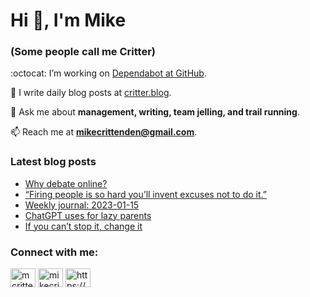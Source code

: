 # Hi 👋, I'm Mike
### (Some people call me Critter)

:octocat: I’m working on [Dependabot at GitHub](https://github.com/features/security).

📝 I write daily blog posts at [critter.blog](https://critter.blog).

💬 Ask me about **management, writing, team jelling, and trail running**.

📫 Reach me at **mikecrittenden@gmail.com**.

### Latest blog posts
<!-- BLOG-POST-LIST:START -->
- [Why debate online?](https://critter.blog/2023/01/17/why-debate-online/)
- [“Firing people is so hard you’ll invent excuses not to do it.”](https://critter.blog/2023/01/16/firing-people-is-so-hard-youll-invent-excuses-not-to-do-it/)
- [Weekly journal: 2023-01-15](https://critter.blog/2023/01/15/weekly-journal-2023-01-15/)
- [ChatGPT uses for lazy parents](https://critter.blog/2023/01/13/chatgpt-uses-for-lazy-parents/)
- [If you can’t stop it, change it](https://critter.blog/2023/01/12/if-you-cant-stop-it-change-it/)
<!-- BLOG-POST-LIST:END -->

<h3 align="left">Connect with me:</h3>
<p align="left">
<a href="https://twitter.com/mcrittenden" target="blank"><img align="center" src="https://raw.githubusercontent.com/rahuldkjain/github-profile-readme-generator/master/src/images/icons/Social/twitter.svg" alt="mcrittenden" height="30" width="40" /></a>
<a href="https://linkedin.com/in/mikecrittenden" target="blank"><img align="center" src="https://raw.githubusercontent.com/rahuldkjain/github-profile-readme-generator/master/src/images/icons/Social/linked-in-alt.svg" alt="mikecrittenden" height="30" width="40" /></a>
<a href="https://critter.blog/feed/" target="blank"><img align="center" src="https://raw.githubusercontent.com/rahuldkjain/github-profile-readme-generator/master/src/images/icons/Social/rss.svg" alt="https://critter.blog/feed/" height="30" width="40" /></a>
</p>
